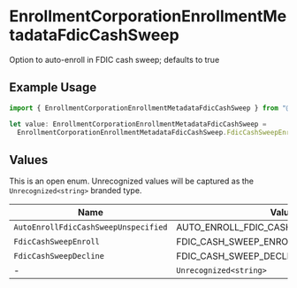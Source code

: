 # EnrollmentCorporationEnrollmentMetadataFdicCashSweep

Option to auto-enroll in FDIC cash sweep; defaults to true

## Example Usage

```typescript
import { EnrollmentCorporationEnrollmentMetadataFdicCashSweep } from "@apexfintechsolutions/ascend-sdk/models/components";

let value: EnrollmentCorporationEnrollmentMetadataFdicCashSweep =
  EnrollmentCorporationEnrollmentMetadataFdicCashSweep.FdicCashSweepEnroll;
```

## Values

This is an open enum. Unrecognized values will be captured as the `Unrecognized<string>` branded type.

| Name                                    | Value                                   |
| --------------------------------------- | --------------------------------------- |
| `AutoEnrollFdicCashSweepUnspecified`    | AUTO_ENROLL_FDIC_CASH_SWEEP_UNSPECIFIED |
| `FdicCashSweepEnroll`                   | FDIC_CASH_SWEEP_ENROLL                  |
| `FdicCashSweepDecline`                  | FDIC_CASH_SWEEP_DECLINE                 |
| -                                       | `Unrecognized<string>`                  |